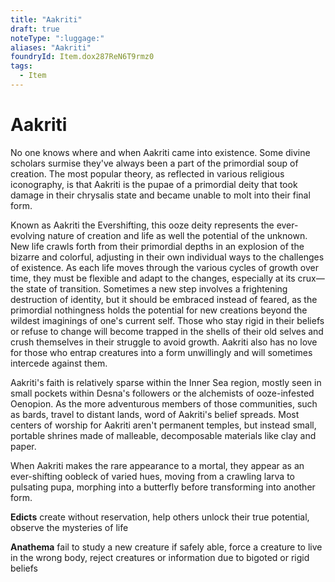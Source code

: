 ```yaml
---
title: "Aakriti"
draft: true
noteType: ":luggage:"
aliases: "Aakriti"
foundryId: Item.dox287ReN6T9rmz0
tags:
  - Item
---
```


# Aakriti

No one knows where and when Aakriti came into existence. Some divine scholars surmise they've always been a part of the primordial soup of creation. The most popular theory, as reflected in various religious iconography, is that Aakriti is the pupae of a primordial deity that took damage in their chrysalis state and became unable to molt into their final form.

Known as Aakriti the Evershifting, this ooze deity represents the ever-evolving nature of creation and life as well the potential of the unknown. New life crawls forth from their primordial depths in an explosion of the bizarre and colorful, adjusting in their own individual ways to the challenges of existence. As each life moves through the various cycles of growth over time, they must be flexible and adapt to the changes, especially at its crux—the state of transition. Sometimes a new step involves a frightening destruction of identity, but it should be embraced instead of feared, as the primordial nothingness holds the potential for new creations beyond the wildest imaginings of one's current self. Those who stay rigid in their beliefs or refuse to change will become trapped in the shells of their old selves and crush themselves in their struggle to avoid growth. Aakriti also has no love for those who entrap creatures into a form unwillingly and will sometimes intercede against them.

Aakriti's faith is relatively sparse within the Inner Sea region, mostly seen in small pockets within Desna's followers or the alchemists of ooze-infested Oenopion. As the more adventurous members of those communities, such as bards, travel to distant lands, word of Aakriti's belief spreads. Most centers of worship for Aakriti aren't permanent temples, but instead small, portable shrines made of malleable, decomposable materials like clay and paper.

When Aakriti makes the rare appearance to a mortal, they appear as an ever-shifting oobleck of varied hues, moving from a crawling larva to pulsating pupa, morphing into a butterfly before transforming into another form.

**Edicts** create without reservation, help others unlock their true potential, observe the mysteries of life

**Anathema** fail to study a new creature if safely able, force a creature to live in the wrong body, reject creatures or information due to bigoted or rigid beliefs
